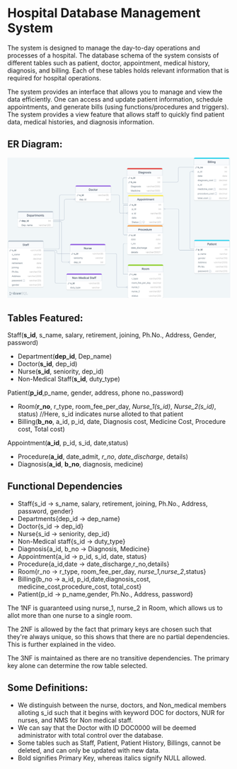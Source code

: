 # Hospital Database Management System

The system is designed to manage the day-to-day operations and processes of a hospital. The database schema of the system consists of different tables such as patient, doctor, appointment, medical history, diagnosis, and billing. Each of these tables holds relevant information that is required for hospital operations. 

The system provides an interface that allows you to manage and view the data efficiently. One can access and update patient information, schedule appointments, and generate bills (using functions/procedures and triggers). The system provides a view feature that allows staff to quickly find patient data, medical histories, and diagnosis information.

## ER Diagram: 

![Library Management System](https://github.com/Aryaman-Chauhan/Hospital-Database-Management-System/blob/main/Images/ERDiagram.png)

## Tables Featured:

Staff(**s_id**, s_name, salary, retirement, joining, Ph.No., Address, Gender, password)
- Department(**dep_id**, Dep_name)
- Doctor(**s_id**, dep_id)
- Nurse(**s_id**, seniority, dep_id)
- Non-Medical Staff(**s_id**, duty_type)

Patient(**p_id**,p_name, gender, address, phone no.,password)
- Room(**r_no**, r_type, room_fee_per_day, *Nurse_1(s_id)*, *Nurse_2(s_id)*, status) //Here, s_id indicates nurse alloted to that patient
- Billing(**b_no**, a_id, p_id, date, Diagnosis cost, Medicine Cost, Procedure cost, Total cost)

Appointment(**a_id**, p_id, s_id, date,status)
- Procedure(**a_id**, date_admit, *r_no*, *date_discharge*, details)
- Diagnosis(**a_id**, **b_no**, diagnosis, medicine)

## Functional Dependencies

- Staff{s_id -> s_name, salary, retirement, joining, Ph.No., Address, password, gender}
- Departments{dep_id -> dep_name}
- Doctor{s_id -> dep_id}
- Nurse{s_id -> seniority, dep_id}
- Non-Medical staff{s_id -> duty_type}
- Diagnosis{a_id, b_no -> Diagnosis, Medicine}
- Appointment{a_id -> p_id, s_id, date, status}
- Procedure{a_id,date -> date_discharge,r_no,details}
- Room{r_no -> r_type, room_fee_per_day, *nurse_1*,*nurse_2*,status}
- Billing{b_no -> a_id, p_id,date,diagnosis_cost, medicine_cost,procedure_cost, total_cost}
- Patient{p_id -> p_name,gender, Ph.No., Address, password}

The 1NF is guaranteed using nurse_1, nurse_2 in Room, which allows us to allot more than one nurse to a single room.

The 2NF is allowed by the fact that primary keys are chosen such that they're always unique, so this shows that there are no partial dependencies. This is further explained in the video.

The 3NF is maintained as there are no transitive dependencies. The primary key alone can determine the row table selected.

## Some Definitions:
- We distinguish between the nurse, doctors, and Non_medical members alloting s_id such that it begins with keyword DOC for doctors, NUR for nurses, and NMS for Non medical staff.
- We can say that the Doctor with ID DOC0000 will be deemed administrator with total control over the database.
- Some tables such as Staff, Patient, Patient History, Billings, cannot be deleted, and can only be updated with new data.
- Bold signifies Primary Key, whereas italics signify NULL allowed.
